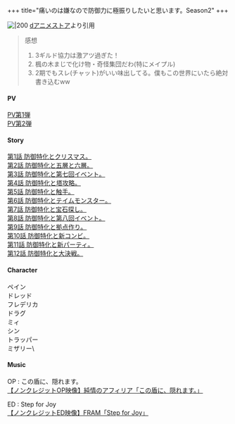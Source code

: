 +++
title="痛いのは嫌なので防御力に極振りしたいと思います。Season2"
+++

![|200](https://cs1.animestore.docomo.ne.jp/anime_kv/img/25/96/1/25961_1_9_8b.png?1671165007829)
[dアニメストア](https://www.google.com/url?sa=i&url=https%3A%2F%2Fanimestore.docomo.ne.jp%2Fanimestore%2Fci%3FworkId%3D25961&psig=AOvVaw0H7KpERXICHjvgwgxi4PYO&ust=1720780426537000&source=images&cd=vfe&opi=89978449&ved=0CBEQjRxqFwoTCLDJrfDknocDFQAAAAAdAAAAABAK)より引用

> 感想  
> 1. 3ギルド協力は激アツ過ぎた！
> 2. 楓の木まじで化け物・奇怪集団だわ(特にメイプル)
> 3. 2期でもスレ(チャット)がいい味出してる。僕もこの世界にいたら絶対書き込むww

#### PV
[PV第1弾](https://youtu.be/-tAaJ7hsas0?si=TLOiSbU99SXcLZeV)\
[PV第2弾](https://www.youtube.com/watch?v=mgHnA7ZV8tM)
#### Story
[第1話 防御特化とクリスマス。](https://bofuri.jp/story/episode.html#EP1)\
[第2話 防御特化と五層と六層。](https://bofuri.jp/story/episode.html#EP2)\
[第3話 防御特化と第七回イベント。](https://bofuri.jp/story/episode.html#EP3)\
[第4話 防御特化と塔攻略。](https://bofuri.jp/story/episode.html#EP4)\
[第5話 防御特化と触手。](https://bofuri.jp/story/episode.html#EP5)\
[第6話 防御特化とテイムモンスター。](https://bofuri.jp/story/episode.html#EP6)\
[第7話 防御特化と宝石探し。](https://bofuri.jp/story/episode.html#EP7)\
[第8話 防御特化と第八回イベント。](https://bofuri.jp/story/episode.html#EP8)\
[第9話 防御特化と拠点作り。](https://bofuri.jp/story/episode.html#EP9)\
[第10話 防御特化と新コンビ。](https://bofuri.jp/story/episode.html#EP10)\
[第11話 防御特化と新パーティ。](https://bofuri.jp/story/episode.html#EP11)\
[第12話 防御特化と大決戦。](https://bofuri.jp/story/episode.html#EP12)
#### Character
ペイン\
ドレッド\
フレデリカ\
ドラグ\
ミィ\
シン\
トラッパー\
ミザリー\

#### Music
OP : この盾に、隠れます。\
[【ノンクレジットOP映像】純情のアフィリア「この盾に、隠れます。」](https://www.youtube.com/watch?v=e5bu-vC6uTM)

ED : Step for Joy\
[【ノンクレジットED映像】FRAM「Step for Joy」](https://www.youtube.com/watch?v=SNK_3sY3Jgg)



  
